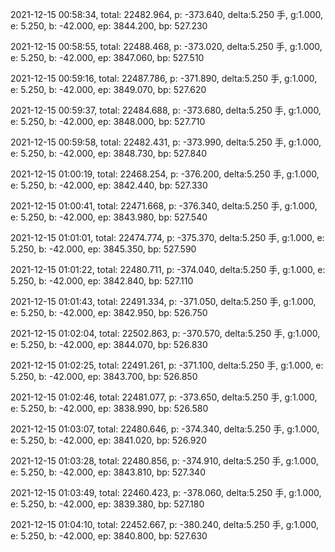 2021-12-15 00:58:34, total: 22482.964, p: -373.640, delta:5.250 手, g:1.000, e: 5.250, b: -42.000, ep: 3844.200, bp: 527.230

2021-12-15 00:58:55, total: 22488.468, p: -373.020, delta:5.250 手, g:1.000, e: 5.250, b: -42.000, ep: 3847.060, bp: 527.510

2021-12-15 00:59:16, total: 22487.786, p: -371.890, delta:5.250 手, g:1.000, e: 5.250, b: -42.000, ep: 3849.070, bp: 527.620

2021-12-15 00:59:37, total: 22484.688, p: -373.680, delta:5.250 手, g:1.000, e: 5.250, b: -42.000, ep: 3848.000, bp: 527.710

2021-12-15 00:59:58, total: 22482.431, p: -373.990, delta:5.250 手, g:1.000, e: 5.250, b: -42.000, ep: 3848.730, bp: 527.840

2021-12-15 01:00:19, total: 22468.254, p: -376.200, delta:5.250 手, g:1.000, e: 5.250, b: -42.000, ep: 3842.440, bp: 527.330

2021-12-15 01:00:41, total: 22471.668, p: -376.340, delta:5.250 手, g:1.000, e: 5.250, b: -42.000, ep: 3843.980, bp: 527.540

2021-12-15 01:01:01, total: 22474.774, p: -375.370, delta:5.250 手, g:1.000, e: 5.250, b: -42.000, ep: 3845.350, bp: 527.590

2021-12-15 01:01:22, total: 22480.711, p: -374.040, delta:5.250 手, g:1.000, e: 5.250, b: -42.000, ep: 3842.840, bp: 527.110

2021-12-15 01:01:43, total: 22491.334, p: -371.050, delta:5.250 手, g:1.000, e: 5.250, b: -42.000, ep: 3842.950, bp: 526.750

2021-12-15 01:02:04, total: 22502.863, p: -370.570, delta:5.250 手, g:1.000, e: 5.250, b: -42.000, ep: 3844.070, bp: 526.830

2021-12-15 01:02:25, total: 22491.261, p: -371.100, delta:5.250 手, g:1.000, e: 5.250, b: -42.000, ep: 3843.700, bp: 526.850

2021-12-15 01:02:46, total: 22481.077, p: -373.650, delta:5.250 手, g:1.000, e: 5.250, b: -42.000, ep: 3838.990, bp: 526.580

2021-12-15 01:03:07, total: 22480.646, p: -374.340, delta:5.250 手, g:1.000, e: 5.250, b: -42.000, ep: 3841.020, bp: 526.920

2021-12-15 01:03:28, total: 22480.856, p: -374.910, delta:5.250 手, g:1.000, e: 5.250, b: -42.000, ep: 3843.810, bp: 527.340

2021-12-15 01:03:49, total: 22460.423, p: -378.060, delta:5.250 手, g:1.000, e: 5.250, b: -42.000, ep: 3839.380, bp: 527.180

2021-12-15 01:04:10, total: 22452.667, p: -380.240, delta:5.250 手, g:1.000, e: 5.250, b: -42.000, ep: 3840.800, bp: 527.630